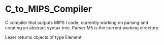 # C_to_MIPS_Compiler
C compiler that outputs MIPS I code, currently working on parsing and creating an abstract syntax tree. Parser M5 is the current working directory.


Lexer returns objects of type Element
